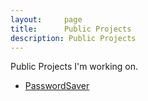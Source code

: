 ```yaml
---
layout:     page
title:      Public Projects
description: Public Projects
---
```

Public Projects I'm working on.

* [PasswordSaver](/release/password/)